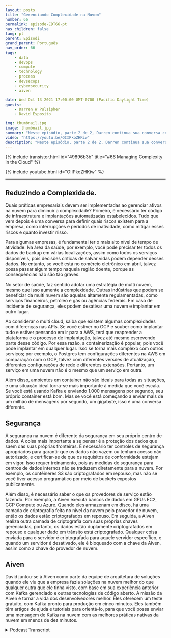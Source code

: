 ```yaml
---
layout: posts
title: "Gerenciando Complexidade na Nuvem"
number: 66
permalink: episode-EDT66-pt
has_children: false
lang: pt
parent: Episodi
grand_parent: Português
nav_order: 66
tags:
    - data
    - devops
    - compute
    - technology
    - process
    - devsecops
    - cybersecurity
    - aiven

date: Wed Oct 13 2021 17:00:00 GMT-0700 (Pacific Daylight Time)
guests:
    - Darren W Pulsipher
    - David Esposito

img: thumbnail.jpg
image: thumbnail.jpg
summary: "Neste episódio, parte 2 de 2, Darren continua sua conversa com David Esposito, Arquiteto de Soluções Globais, da Aiven, sobre acelerar a adoção em nuvem enquanto reduz a complexidade e os custos."
video: "https://youtu.be/OIIPkoZHKiw"
description: "Neste episódio, parte 2 de 2, Darren continua sua conversa com David Esposito, Arquiteto de Soluções Globais, da Aiven, sobre acelerar a adoção em nuvem enquanto reduz a complexidade e os custos."
---
```


<div>
{% include transistor.html id="49896b3b" title="#66 Managing Complexity in the Cloud" %}

{% include youtube.html id="OIIPkoZHKiw" %}
</div>

---

## Reduzindo a Complexidade.

Quais práticas empresariais devem ser implementadas ao gerenciar ativos na nuvem para diminuir a complexidade? Primeiro, é necessário ter código de infraestrutura e implantações automatizadas estabelecidos. Tudo que vem depois é uma conversa para definir quais riscos existem para a empresa, como interrupções e períodos de inatividade, como mitigar esses riscos e quanto investir nisso.

Para algumas empresas, é fundamental ter o mais alto nível de tempo de atividade. Na área da saúde, por exemplo, você pode precisar ter todos os dados de backup em várias localizações, assim como todos os serviços disponíveis, pois decisões críticas de salvar vidas podem depender desses dados. No entanto, se você está no comércio eletrônico em abril, talvez possa passar algum tempo naquela região doente, porque as consequências não são tão graves.

No setor de saúde, faz sentido adotar uma estratégia de multi nuvem, mesmo que isso aumente a complexidade. Outras indústrias que podem se beneficiar da multi nuvem são aquelas altamente regulamentadas, como serviços financeiros, petróleo e gás ou agências federais. Em caso de incidente de segurança, eles podem desativar uma nuvem e implantar em outro lugar.

Ao considerar o multi cloud, saiba que existem algumas complexidades com diferenças nas APIs. Se você estiver no GCP e souber como implantar tudo e estiver pensando em ir para a AWS, terá que reaprender a plataforma e o processo de implantação, talvez até mesmo escrevendo parte desse código. Por essa razão, a containerização é popular, pois você pode implantar em qualquer lugar. Isso se torna mais complexo com outros serviços; por exemplo, o Postgres tem configurações diferentes na AWS em comparação com o GCP, talvez com diferentes versões de atualização, diferentes configurações de rede e diferentes extensões. Portanto, um serviço em uma nuvem não é o mesmo que um serviço em outra.

Além disso, ambientes em container não são ideais para todas as situações, e uma situação ideal torna-se mais importante à medida que você escala. Se você está usando Kafka e enviando 1.000 mensagens por segundo, seu próprio container está bom. Mas se você está começando a enviar mais de um milhão de mensagens por segundo, um gigabyte, isso é uma conversa diferente.

## Segurança

A segurança na nuvem é diferente da segurança em seu próprio centro de dados. A coisa mais importante a se pensar é a proteção dos dados que saem das suas próprias fronteiras. É necessário ter controles de segurança apropriados para garantir que os dados não vazem ou tenham acesso não autorizado, e certificar-se de que os requisitos de conformidade estejam em vigor. Isso requer treinamento, pois as medidas de segurança para centros de dados internos não se traduzem diretamente para a nuvem. Por exemplo, os contêineres S3 são criptografados em repouso, mas não se você tiver acesso programático por meio de buckets expostos publicamente.

Além disso, é necessário saber o que os provedores de serviço estão fazendo. Por exemplo, a Aiven executa bancos de dados em GPUs EC2, GCP Compute ou Azure. Quando eles armazenam em disco, há uma camada de criptografia feita no nível da nuvem pelo provedor de nuvem, então os dados estão criptografados em repouso. Em seguida, a Aiven realiza outra camada de criptografia com suas próprias chaves gerenciadas, portanto, os dados estão duplamente criptografados em repouso e qualquer dado em trânsito está criptografado. Qualquer coisa enviada para o servidor é criptografada para aquele servidor específico, e quando um servidor é desativado, ele é bloqueado com a chave da Aiven, assim como a chave do provedor de nuvem.

## Aiven

David juntou-se à Aiven como parte da equipe de arquitetura de soluções quando ele viu que a empresa fazia soluções na nuvem melhor do que qualquer outra que ele tinha visto, com base em sua experiência anterior com Kafka gerenciado e outras tecnologias de código aberto. A missão da Aiven é tornar a vida dos desenvolvedores melhor. Eles oferecem um teste gratuito, com Kafka pronto para produção em cinco minutos. Eles também têm artigos de ajuda e tutoriais para orientá-lo, para que você possa enviar uma mensagem de Kafka na nuvem com as melhores práticas nativas da nuvem em menos de dez minutos.



<details>
<summary> Podcast Transcript </summary>

<p></p>

</details>
